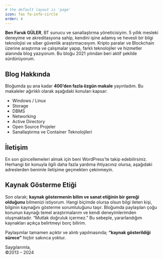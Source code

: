 ```yaml
---
# the default layout is 'page'
icon: fas fa-info-circle
order: 4
---
```


**Ben Faruk GÜLER**, BT sunucu ve sanallaştırma yöneticisiyim. 5 yıllık mesleki deneyime ve akreditasyona sahip, kendini işine adamış ve hevesli bir bilgi teknolojisi ve siber güvenlik araştırmacısıyım. Kripto paralar ve Blockchain üzerine araştırma ve çalışmalar yapıp, farklı teknolojiler ve hizmetler alanında blog yazıyorum. Bu bloğu 2021 yılından beri aktif şekilde sürdürüyorum.

## Blog Hakkında

Bloğumda şu ana kadar **400’den fazla özgün makale** yayınladım. Bu makaleler ağırlıklı olarak aşağıdaki konuları kapsar:
- Windows / Linux
- Storage
- DBMS
- Networking
- Active Directory
- Open Source Projeler
- Sanallaştırma ve Container Teknolojileri

## İletişim

En son güncellemeleri almak için beni WordPress’te takip edebilirsiniz. Herhangi bir konuyla ilgili daha fazla yardıma ihtiyacınız olursa, aşağıdaki adreslerden benimle iletişime geçmekten çekinmeyin.

## Kaynak Gösterme Etiği

Son olarak; **kaynak göstermenin bilim ve sanat etiğinin bir gereği olduğunu** bilmenizi istiyorum. Hangi biçimde olursa olsun bilgi ileten kişi, bilginin kaynağını gösterme sorumluluğunu taşır. Bloğumda paylaşılan çoğu konunun kaynağı temel araştırmalarım ve kendi deneyimlerimden oluşmaktadır. “Mutlak doğruluk içermez.” Bu sebeple, yararlandığım kaynakları açıkça belirtmeyi borç bilirim. 

Paylaşımlar tamamen açıktır ve alıntı yapılmasında; **“kaynak gösterildiği sürece”** hiçbir sakınca yoktur.

Saygılarımla,  
©2013 – 2024
